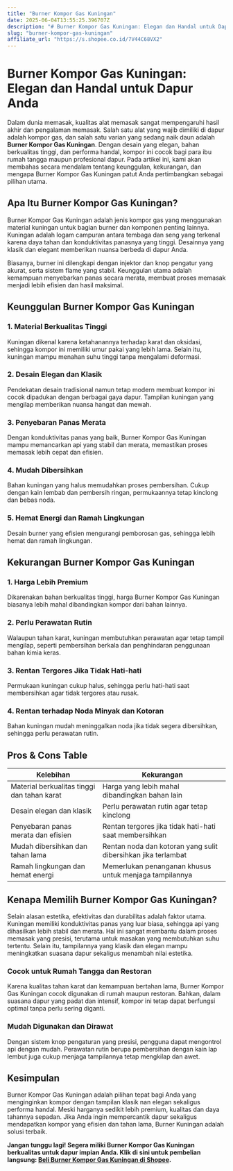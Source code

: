 ```yaml
---
title: "Burner Kompor Gas Kuningan"
date: 2025-06-04T13:55:25.396707Z
description: "# Burner Kompor Gas Kuningan: Elegan dan Handal untuk Dapur Anda..."
slug: "burner-kompor-gas-kuningan"
affiliate_url: "https://s.shopee.co.id/7V44C68VX2"
---
```

# Burner Kompor Gas Kuningan: Elegan dan Handal untuk Dapur Anda

Dalam dunia memasak, kualitas alat memasak sangat mempengaruhi hasil akhir dan pengalaman memasak. Salah satu alat yang wajib dimiliki di dapur adalah kompor gas, dan salah satu varian yang sedang naik daun adalah **Burner Kompor Gas Kuningan**. Dengan desain yang elegan, bahan berkualitas tinggi, dan performa handal, kompor ini cocok bagi para ibu rumah tangga maupun profesional dapur. Pada artikel ini, kami akan membahas secara mendalam tentang keunggulan, kekurangan, dan mengapa Burner Kompor Gas Kuningan patut Anda pertimbangkan sebagai pilihan utama.

## Apa Itu Burner Kompor Gas Kuningan?

Burner Kompor Gas Kuningan adalah jenis kompor gas yang menggunakan material kuningan untuk bagian burner dan komponen penting lainnya. Kuningan adalah logam campuran antara tembaga dan seng yang terkenal karena daya tahan dan konduktivitas panasnya yang tinggi. Desainnya yang klasik dan elegant memberikan nuansa berbeda di dapur Anda.

Biasanya, burner ini dilengkapi dengan injektor dan knop pengatur yang akurat, serta sistem flame yang stabil. Keunggulan utama adalah kemampuan menyebarkan panas secara merata, membuat proses memasak menjadi lebih efisien dan hasil maksimal.

## Keunggulan Burner Kompor Gas Kuningan

### 1. Material Berkualitas Tinggi
Kuningan dikenal karena ketahanannya terhadap karat dan oksidasi, sehingga kompor ini memiliki umur pakai yang lebih lama. Selain itu, kuningan mampu menahan suhu tinggi tanpa mengalami deformasi.

### 2. Desain Elegan dan Klasik
Pendekatan desain tradisional namun tetap modern membuat kompor ini cocok dipadukan dengan berbagai gaya dapur. Tampilan kuningan yang mengilap memberikan nuansa hangat dan mewah.

### 3. Penyebaran Panas Merata
Dengan konduktivitas panas yang baik, Burner Kompor Gas Kuningan mampu memancarkan api yang stabil dan merata, memastikan proses memasak lebih cepat dan efisien.

### 4. Mudah Dibersihkan
Bahan kuningan yang halus memudahkan proses pembersihan. Cukup dengan kain lembab dan pembersih ringan, permukaannya tetap kinclong dan bebas noda.

### 5. Hemat Energi dan Ramah Lingkungan
Desain burner yang efisien mengurangi pemborosan gas, sehingga lebih hemat dan ramah lingkungan.

## Kekurangan Burner Kompor Gas Kuningan

### 1. Harga Lebih Premium
Dikarenakan bahan berkualitas tinggi, harga Burner Kompor Gas Kuningan biasanya lebih mahal dibandingkan kompor dari bahan lainnya.

### 2. Perlu Perawatan Rutin
Walaupun tahan karat, kuningan membutuhkan perawatan agar tetap tampil mengilap, seperti pembersihan berkala dan penghindaran penggunaan bahan kimia keras.

### 3. Rentan Tergores Jika Tidak Hati-hati
Permukaan kuningan cukup halus, sehingga perlu hati-hati saat membersihkan agar tidak tergores atau rusak.

### 4. Rentan terhadap Noda Minyak dan Kotoran
Bahan kuningan mudah meninggalkan noda jika tidak segera dibersihkan, sehingga perlu perawatan rutin.

## Pros & Cons Table

| Kelebihan | Kekurangan |
|------------|--------------|
| Material berkualitas tinggi dan tahan karat | Harga yang lebih mahal dibandingkan bahan lain |
| Desain elegan dan klasik | Perlu perawatan rutin agar tetap kinclong |
| Penyebaran panas merata dan efisien | Rentan tergores jika tidak hati-hati saat membersihkan |
| Mudah dibersihkan dan tahan lama | Rentan noda dan kotoran yang sulit dibersihkan jika terlambat |
| Ramah lingkungan dan hemat energi | Memerlukan penanganan khusus untuk menjaga tampilannya |

## Kenapa Memilih Burner Kompor Gas Kuningan?

Selain alasan estetika, efektivitas dan durabilitas adalah faktor utama. Kuningan memiliki konduktivitas panas yang luar biasa, sehingga api yang dihasilkan lebih stabil dan merata. Hal ini sangat membantu dalam proses memasak yang presisi, terutama untuk masakan yang membutuhkan suhu tertentu. Selain itu, tampilannya yang klasik dan elegan mampu meningkatkan suasana dapur sekaligus menambah nilai estetika.

### Cocok untuk Rumah Tangga dan Restoran

Karena kualitas tahan karat dan kemampuan bertahan lama, Burner Kompor Gas Kuningan cocok digunakan di rumah maupun restoran. Bahkan, dalam suasana dapur yang padat dan intensif, kompor ini tetap dapat berfungsi optimal tanpa perlu sering diganti.

### Mudah Digunakan dan Dirawat

Dengan sistem knop pengaturan yang presisi, pengguna dapat mengontrol api dengan mudah. Perawatan rutin berupa pembersihan dengan kain lap lembut juga cukup menjaga tampilannya tetap mengkilap dan awet.

## Kesimpulan

Burner Kompor Gas Kuningan adalah pilihan tepat bagi Anda yang menginginkan kompor dengan tampilan klasik nan elegan sekaligus performa handal. Meski harganya sedikit lebih premium, kualitas dan daya tahannya sepadan. Jika Anda ingin mempercantik dapur sekaligus mendapatkan kompor yang efisien dan tahan lama, Burner Kuningan adalah solusi terbaik.

**Jangan tunggu lagi! Segera miliki Burner Kompor Gas Kuningan berkualitas untuk dapur impian Anda. Klik di sini untuk pembelian langsung: [Beli Burner Kompor Gas Kuningan di Shopee](https://s.shopee.co.id/7V44C68VX2).**